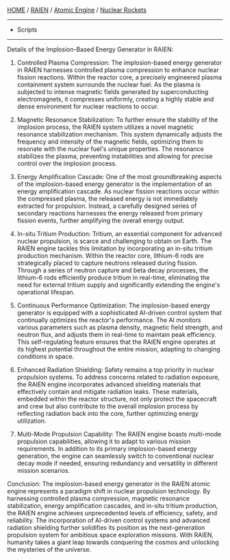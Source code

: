 [HOME](/README.md) / [RAIEN](/assets/docs/nuclear/knowledges/nuclear-rockets/atomic-engine/RAIEN/readme.md) / [Atomic Engine](/assets/docs/nuclear/knowledges/nuclear-rockets/atomic-engine/RAIEN/readme.md) / [Nuclear Rockets](/assets/docs/nuclear/knowledges/nuclear-rockets/readme.md)  

-----------------
  - Scripts

-----------------

Details of the Implosion-Based Energy Generator in RAIEN:

1. Controlled Plasma Compression:
The implosion-based energy generator in RAIEN harnesses controlled plasma compression to enhance nuclear fission reactions. Within the reactor core, a precisely engineered plasma containment system surrounds the nuclear fuel. As the plasma is subjected to intense magnetic fields generated by superconducting electromagnets, it compresses uniformly, creating a highly stable and dense environment for nuclear reactions to occur.

2. Magnetic Resonance Stabilization:
To further ensure the stability of the implosion process, the RAIEN system utilizes a novel magnetic resonance stabilization mechanism. This system dynamically adjusts the frequency and intensity of the magnetic fields, optimizing them to resonate with the nuclear fuel's unique properties. The resonance stabilizes the plasma, preventing instabilities and allowing for precise control over the implosion process.

3. Energy Amplification Cascade:
One of the most groundbreaking aspects of the implosion-based energy generator is the implementation of an energy amplification cascade. As nuclear fission reactions occur within the compressed plasma, the released energy is not immediately extracted for propulsion. Instead, a carefully designed series of secondary reactions harnesses the energy released from primary fission events, further amplifying the overall energy output.

4. In-situ Tritium Production:
Tritium, an essential component for advanced nuclear propulsion, is scarce and challenging to obtain on Earth. The RAIEN engine tackles this limitation by incorporating an in-situ tritium production mechanism. Within the reactor core, lithium-6 rods are strategically placed to capture neutrons released during fission. Through a series of neutron capture and beta decay processes, the lithium-6 rods efficiently produce tritium in real-time, eliminating the need for external tritium supply and significantly extending the engine's operational lifespan.

5. Continuous Performance Optimization:
The implosion-based energy generator is equipped with a sophisticated AI-driven control system that continually optimizes the reactor's performance. The AI monitors various parameters such as plasma density, magnetic field strength, and neutron flux, and adjusts them in real-time to maintain peak efficiency. This self-regulating feature ensures that the RAIEN engine operates at its highest potential throughout the entire mission, adapting to changing conditions in space.

6. Enhanced Radiation Shielding:
Safety remains a top priority in nuclear propulsion systems. To address concerns related to radiation exposure, the RAIEN engine incorporates advanced shielding materials that effectively contain and mitigate radiation leaks. These materials, embedded within the reactor structure, not only protect the spacecraft and crew but also contribute to the overall implosion process by reflecting radiation back into the core, further optimizing energy utilization.

7. Multi-Mode Propulsion Capability:
The RAIEN engine boasts multi-mode propulsion capabilities, allowing it to adapt to various mission requirements. In addition to its primary implosion-based energy generation, the engine can seamlessly switch to conventional nuclear decay mode if needed, ensuring redundancy and versatility in different mission scenarios.

Conclusion:
The implosion-based energy generator in the RAIEN atomic engine represents a paradigm shift in nuclear propulsion technology. By harnessing controlled plasma compression, magnetic resonance stabilization, energy amplification cascades, and in-situ tritium production, the RAIEN engine achieves unprecedented levels of efficiency, safety, and reliability. The incorporation of AI-driven control systems and advanced radiation shielding further solidifies its position as the next-generation propulsion system for ambitious space exploration missions. With RAIEN, humanity takes a giant leap towards conquering the cosmos and unlocking the mysteries of the universe.
